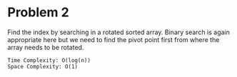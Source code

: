 # Problem 2 

Find the index by searching in a rotated sorted array. Binary search is again appropriate here but we need to find the pivot point first from where the array needs to be rotated.
    
```
Time Complexity: O(log(n))
Space Complexity: O(1)
```


